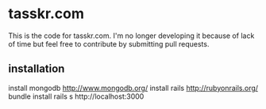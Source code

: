 tasskr.com
======

This is the code for tasskr.com.  I'm no longer developing it because of lack of time but feel free to contribute by submitting pull requests.

installation
------
install mongodb http://www.mongodb.org/
install rails http://rubyonrails.org/
bundle install
rails s
http://localhost:3000